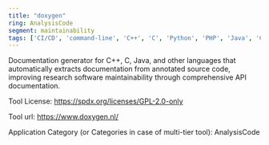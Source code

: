 ```yaml
---
title: "doxygen"
ring: AnalysisCode
segment: maintainability
tags: ['CI/CD', 'command-line', 'C++', 'C', 'Python', 'PHP', 'Java', 'C#', 'Objective-C', 'Fortran', 'VHDL', 'Splice', 'IDL', 'Lex']
---
```

Documentation generator for C++, C, Java, and other languages that automatically extracts documentation from annotated source code, improving research software maintainability through comprehensive API documentation.

Tool License: https://spdx.org/licenses/GPL-2.0-only

Tool url: https://www.doxygen.nl/

Application Category (or Categories in case of multi-tier tool): AnalysisCode
